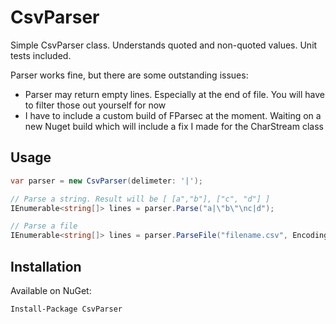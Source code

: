 CsvParser
=========

Simple CsvParser class. Understands quoted and non-quoted values. Unit tests included.

Parser works fine, but there are some outstanding issues:

* Parser may return empty lines. Especially at the end of file. You will have to filter those out yourself for now
* I have to include a custom build of FParsec at the moment. Waiting on a new Nuget build which will include a fix I made for the CharStream class

Usage
-----

```C#
var parser = new CsvParser(delimeter: '|');

// Parse a string. Result will be [ [a","b"], ["c", "d"] ]
IEnumerable<string[]> lines = parser.Parse("a|\"b\"\nc|d");

// Parse a file
IEnumerable<string[]> lines = parser.ParseFile("filename.csv", Encoding.UTF8));
```

Installation
------------

Available on NuGet:
```
Install-Package CsvParser
```
